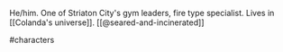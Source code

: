 He/him. One of Striaton City's gym leaders, fire type specialist. Lives in [[Colanda's universe]]. [[@seared-and-incinerated]]

#characters 